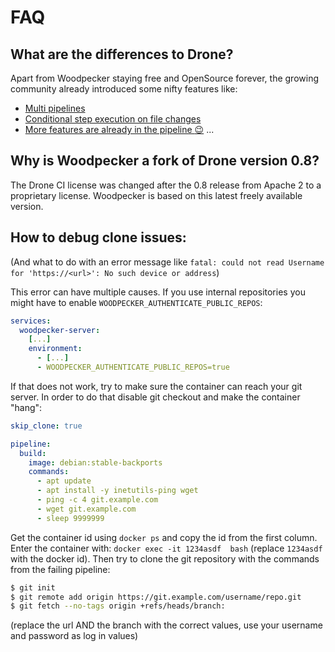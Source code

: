 # FAQ

## What are the differences to Drone?

Apart from Woodpecker staying free and OpenSource forever, the growing community already introduced some nifty features like:
- [Multi pipelines](/docs/usage/multi-pipeline)
- [Conditional step execution on file changes](/docs/usage/conditional-execution#path)
- [More features are already in the pipeline :wink:](https://github.com/woodpecker-ci/woodpecker/pulls) ...

## Why is Woodpecker a fork of Drone version 0.8?

The Drone CI license was changed after the 0.8 release from Apache 2 to a proprietary license. Woodpecker is based on this latest freely available version.

## How to debug clone issues:

(And what to do with an error message like `fatal: could not read Username for 'https://<url>': No such device or address`)

This error can have multiple causes. If you use internal repositories you might have to enable `WOODPECKER_AUTHENTICATE_PUBLIC_REPOS`:

```yaml
services:
  woodpecker-server:
    [...]
    environment:
      - [...]
      - WOODPECKER_AUTHENTICATE_PUBLIC_REPOS=true
```

If that does not work, try to make sure the container can reach your git server. In order to do that disable git checkout and make the container "hang":

```yaml
skip_clone: true

pipeline:
  build:
    image: debian:stable-backports
    commands:
      - apt update
      - apt install -y inetutils-ping wget
      - ping -c 4 git.example.com
      - wget git.example.com
      - sleep 9999999
```

Get the container id using `docker ps` and copy the id from the first column. Enter the container with: `docker exec -it 1234asdf  bash` (replace `1234asdf` with the docker id). Then try to clone the git repository with the commands from the failing pipeline:
```bash
$ git init
$ git remote add origin https://git.example.com/username/repo.git 
$ git fetch --no-tags origin +refs/heads/branch: 
```
(replace the url AND the branch with the correct values, use your username and password as log in values)
